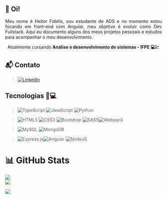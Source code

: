 ## 📃 Oi!
<p align="justify">
Meu nome é Heitor Fidelis, sou estudante de ADS e no momento estou focando em front-end com Angular, meu objetivo é evoluir como Dev Fullstack. Aqui eu documento alguns dos meus projetos pessoais e estudos para acompanhar o meu desenvolvimento.<br> <p align="center">Atualmente cursando <strong>Análise e desenvolvimento de sistemas - IFPE 💻💹</strong></p>
</p>

## 📬 Contato
> [![LinkedIn](https://img.shields.io/badge/LinkedIn-%230077B5.svg?logo=linkedin&logoColor=white)](https://linkedin.com/in/hfidelis/)

## Tecnologias 🔧💻
> ![TypeScript](https://img.shields.io/badge/typescript-%23007ACC.svg?style=for-the-badge&logo=typescript&logoColor=white) ![JavaScript](https://img.shields.io/badge/javascript-%23323330.svg?style=for-the-badge&logo=javascript&logoColor=%23F7DF1E) ![Python](https://img.shields.io/badge/python-3670A0?style=for-the-badge&logo=python&logoColor=ffdd54)

> ![HTML5](https://img.shields.io/badge/html5-%23E34F26.svg?style=for-the-badge&logo=html5&logoColor=white) ![CSS3](https://img.shields.io/badge/css3-%231572B6.svg?style=for-the-badge&logo=css3&logoColor=white) ![Bootstrap](https://img.shields.io/badge/bootstrap-%23563D7C.svg?style=for-the-badge&logo=bootstrap&logoColor=white) ![SASS](https://img.shields.io/badge/SASS-hotpink.svg?style=for-the-badge&logo=SASS&logoColor=white)![Webpack](https://img.shields.io/badge/webpack-%238DD6F9.svg?style=for-the-badge&logo=webpack&logoColor=black) 

> ![MySQL](https://img.shields.io/badge/mysql-%2300f.svg?style=for-the-badge&logo=mysql&logoColor=white) ![MongoDB](https://img.shields.io/badge/MongoDB-%234ea94b.svg?style=for-the-badge&logo=mongodb&logoColor=white)

> ![Express.js](https://img.shields.io/badge/express.js-%23404d59.svg?style=for-the-badge&logo=express&logoColor=%2361DAFB)![Angular](https://img.shields.io/badge/angular-%23DD0031.svg?style=for-the-badge&logo=angular&logoColor=white) ![NodeJS](https://img.shields.io/badge/node.js-6DA55F?style=for-the-badge&logo=node.js&logoColor=white)

# 📊 GitHub Stats
![](https://github-readme-stats.vercel.app/api?username=hfidelis&theme=gotham&hide_border=false&include_all_commits=true&count_private=true)<br/>
![](https://github-readme-stats.vercel.app/api/top-langs/?username=hfidelis&theme=gotham&hide_border=false&include_all_commits=true&count_private=true&layout=compact)

[![](https://visitcount.itsvg.in/api?id=hfidelis&label=Views&color=12&icon=3&pretty=false)](https://visitcount.itsvg.in)

